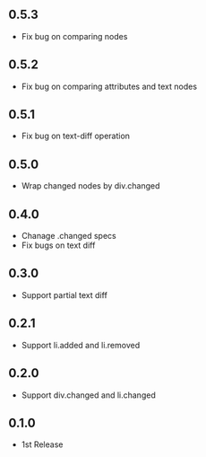 ## 0.5.3
- Fix bug on comparing nodes

## 0.5.2
- Fix bug on comparing attributes and text nodes

## 0.5.1
- Fix bug on text-diff operation

## 0.5.0
- Wrap changed nodes by div.changed

## 0.4.0
- Chanage .changed specs
- Fix bugs on text diff

## 0.3.0
- Support partial text diff

## 0.2.1
- Support li.added and li.removed

## 0.2.0
- Support div.changed and li.changed

## 0.1.0
- 1st Release
